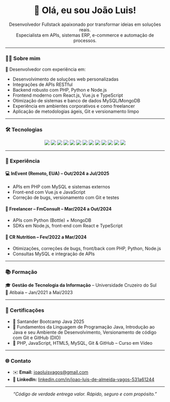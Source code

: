 <h1 align="center">👋 Olá, eu sou João Luis!</h1>

<p align="center">
  Desenvolvedor Fullstack apaixonado por transformar ideias em soluções reais.<br>
  Especialista em APIs, sistemas ERP, e-commerce e automação de processos.
</p>

---

### 🧑‍💻 Sobre mim

🎯 Desenvolvedor com experiência em:

- Desenvolvimento de soluções web personalizadas  
- Integrações de APIs RESTful  
- Backend robusto com PHP, Python e Node.js  
- Frontend moderno com React.js, Vue.js e TypeScript  
- Otimização de sistemas e banco de dados MySQL/MongoDB  
- Experiência em ambientes corporativos e como freelancer  
- Aplicação de metodologias ágeis, Git e versionamento limpo

---

### 🛠️ Tecnologias

<div align="center">
  <img src="https://img.shields.io/badge/-JavaScript-333?style=for-the-badge&logo=javascript" />
  <img src="https://img.shields.io/badge/-TypeScript-333?style=for-the-badge&logo=typescript" />
  <img src="https://img.shields.io/badge/-PHP-333?style=for-the-badge&logo=php" />
  <img src="https://img.shields.io/badge/-Python-333?style=for-the-badge&logo=python" />
  <img src="https://img.shields.io/badge/-Node.js-333?style=for-the-badge&logo=node.js" />
  <img src="https://img.shields.io/badge/-React-333?style=for-the-badge&logo=react" />
  <img src="https://img.shields.io/badge/-Vue.js-333?style=for-the-badge&logo=vue.js" />
  <img src="https://img.shields.io/badge/-HTML5-333?style=for-the-badge&logo=html5" />
  <img src="https://img.shields.io/badge/-CSS3-333?style=for-the-badge&logo=css3" />
  <img src="https://img.shields.io/badge/-MySQL-333?style=for-the-badge&logo=mysql" />
  <img src="https://img.shields.io/badge/-MongoDB-333?style=for-the-badge&logo=mongodb" />
  <img src="https://img.shields.io/badge/-Git-333?style=for-the-badge&logo=git" />
  <img src="https://img.shields.io/badge/-Docker-333?style=for-the-badge&logo=docker" />
</div>

---

### 💼 Experiência

#### 💻 InEvent (Remoto, EUA) – Out/2024 a Jul/2025
- APIs em PHP com MySQL e sistemas externos
- Front-end com Vue.js e JavaScript
- Correção de bugs, versionamento com Git e testes

#### 🧪 Freelancer – FmConsult – Mar/2024 a Out/2024
- APIs com Python (Bottle) + MongoDB
- SDKs em Node.js, front-end com React e TypeScript

#### 🏢 CR Nutrition – Fev/2022 a Mar/2024
- Otimizações, correções de bugs, front/back com PHP, Python, Node.js
- Consultas MySQL e integração de APIs

---

### 📚 Formação

🎓 **Gestão de Tecnologia da Informação** – Universidade Cruzeiro do Sul  
📍 Atibaia – Jan/2021 a Mai/2023

---

### 🧾 Certificações

- 🚀 Santander Bootcamp Java 2025
- 📘 Fundamentos da Linguagem de Programação Java, Introdução ao Java e seu Ambiente de Desenvolvimento, Versionamento de código com Git e GitHub (DIO)
- 📘 PHP, JavaScript, HTML5, MySQL, Git & GitHub – Curso em Vídeo

---

### 🌐 Contato

- ✉️ **Email:** joaoluisvagos@gmail.com  
- 💼 **LinkedIn:** [linkedin.com/in/joao-luis-de-almeida-vagos-531a61244](https://linkedin.com/in/joao-luis-de-almeida-vagos-531a61244)

---

<p align="center"><i>“Código de verdade entrega valor. Rápido, seguro e com propósito.”</i></p>
